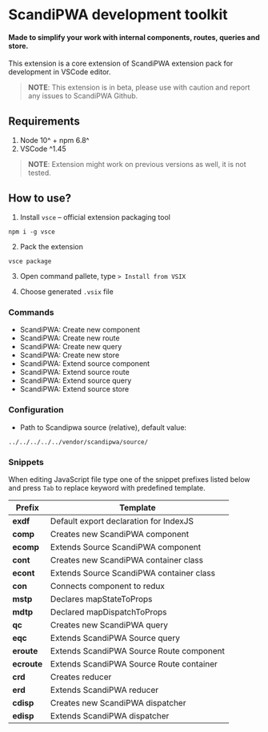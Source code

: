 # ScandiPWA development toolkit

#### Made to simplify your work with internal components, routes, queries and store.

This extension is a core extension of ScandiPWA extension pack for development in VSCode editor.

> **NOTE**: This extension is in beta, please use with caution and report any issues to ScandiPWA Github.

## Requirements

1. Node 10^ + npm 6.8^
2. VSCode ^1.45

> **NOTE**: Extension might work on previous versions as well, it is not tested.

## How to use?

1. Install `vsce` – official extension packaging tool

```
npm i -g vsce
```

2. Pack the extension

```
vsce package
```

3. Open command pallete, type `> Install from VSIX`

4. Choose generated `.vsix` file

### Commands

- ScandiPWA: Create new component
- ScandiPWA: Create new route
- ScandiPWA: Create new query
- ScandiPWA: Create new store
- ScandiPWA: Extend source component
- ScandiPWA: Extend source route
- ScandiPWA: Extend source query
- ScandiPWA: Extend source store

### Configuration

- Path to Scandipwa source (relative), default value:

```
../../../../../vendor/scandipwa/source/
```

### Snippets

When editing JavaScript file type one of the snippet prefixes listed below and press `Tab` to replace keyword with predefined template.

| Prefix      | Template                                 |
| ----------- | ---------------------------------------- |
| **exdf**    | Default export declaration for IndexJS   |
| **comp**    | Creates new ScandiPWA component          |
| **ecomp**   | Extends Source ScandiPWA component       |
| **cont**    | Creates new ScandiPWA container class    |
| **econt**   | Extends Source ScandiPWA container class |
| **con**     | Connects component to redux              |
| **mstp**    | Declares mapStateToProps                 |
| **mdtp**    | Declared mapDispatchToProps              |
| **qc**      | Creates new ScandiPWA query              |
| **eqc**     | Extends ScandiPWA Source query           |
| **eroute**  | Extends ScandiPWA Source Route component |
| **ecroute** | Extends ScandiPWA Source Route container |
| **crd**     | Creates reducer                          |
| **erd**     | Extends ScandiPWA reducer                |
| **cdisp**   | Creates new ScandiPWA dispatcher         |
| **edisp**   | Extends ScandiPWA dispatcher             |
